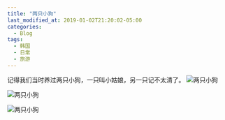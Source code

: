 ```yaml
---
title: "两只小狗"
last_modified_at: 2019-01-02T21:20:02-05:00
categories:
  - Blog
tags:
  - 韩国
  - 日常
  - 旅游
---
```


记得我们当时养过两只小狗，一只叫小姑娘，另一只记不太清了。
![两只小狗](https://636643.freep.cn/636643/%E5%B0%8F%E7%8B%973.jpg)

![两只小狗](https://636643.freep.cn/636643/xiaogou1.jpg)

![两只小狗](https://636643.freep.cn/636643/xiaogou2.jpg)